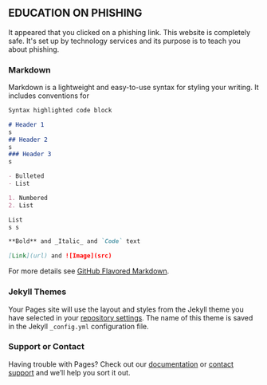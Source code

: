 ## EDUCATION ON PHISHING 

It appeared that you clicked on a phishing link. This website is completely safe. It's set up by technology services and its purpose is to teach you about phishing. 

### Markdown

Markdown is a lightweight and easy-to-use syntax for styling your writing. It includes conventions for

```markdown
Syntax highlighted code block

# Header 1
s
## Header 2
s
### Header 3
s

- Bulleted
- List

1. Numbered
2. List 

List
s s

**Bold** and _Italic_ and `Code` text

[Link](url) and ![Image](src)
```

For more details see [GitHub Flavored Markdown](https://guides.github.com/features/mastering-markdown/).

### Jekyll Themes

Your Pages site will use the layout and styles from the Jekyll theme you have selected in your [repository settings](https://github.com/jukabdukab/jukabdukab.github.io/settings/pages). The name of this theme is saved in the Jekyll `_config.yml` configuration file.

### Support or Contact

Having trouble with Pages? Check out our [documentation](https://docs.github.com/categories/github-pages-basics/) or [contact support](https://support.github.com/contact) and we’ll help you sort it out.

